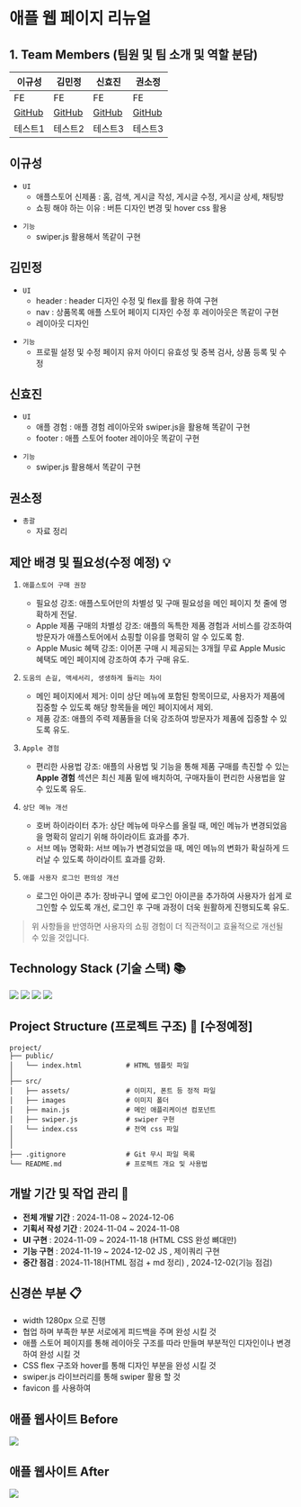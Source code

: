 # 애플 웹 페이지 리뉴얼


## 1. Team Members (팀원 및 팀 소개 및 역할 분담) 


|이규성|김민정|신효진|권소정|
|------|-----|------|------|
|FE|FE|FE|FE|
|[GitHub](https://github.com/2gyusung)|[GitHub](https://github.com/2gyusung)|[GitHub](https://github.com/2gyusung)|[GitHub](https://github.com/2gyusung)|
|테스트1|테스트2|테스트3|테스트3|

## 이규성

* `UI`
    - 애플스토어 신제품  : 홈, 검색, 게시글 작성, 게시글 수정, 게시글 상세, 채팅방
    - 쇼핑 해야 하는 이유 : 버튼 디자인 변경 및 hover css 활용 
- `기능`
    - swiper.js 활용해서 똑같이 구현
  

## 김민정
* `UI`
    -  header :  header 디자인 수정 및 flex를 활용 하여 구현 
    -  nav  : 상품목록 애플 스토어 페이지 디자인 수정 후 레이아웃은 똑같이 구현 
    -  레이아웃 디자인
- `기능`
    - 프로필 설정 및 수정 페이지 유저 아이디 유효성 및 중복 검사, 상품 등록 및 수정

## 신효진
* `UI`
    - 애플 경험  : 애플 경험  레이아웃와 swiper.js을 활용해 똑같이 구현
    - footer   : 애플 스토어 footer 레이아웃 똑같이 구현
- `기능`
    - swiper.js 활용해서 똑같이 구현

## 권소정
* `총괄`
  - 자료 정리 

##  제안 배경 및 필요성(수정 예정) 💡

1. `애플스토어 구매 권장`
   - 필요성 강조: 애플스토어만의 차별성 및 구매 필요성을 메인 페이지 첫 줄에 명확하게 전달.
   - Apple 제품 구매의 차별성 강조: 애플의 독특한 제품 경험과 서비스를 강조하여 방문자가 애플스토어에서 쇼핑할 이유를 명확히 알 수 있도록 함.
   - Apple Music 혜택 강조: 이어폰 구매 시 제공되는 3개월 무료 Apple Music 혜택도 메인 페이지에 강조하여 추가 구매 유도.

2. `도움의 손길, 액세서리, 생생하게 들리는 차이`
   - 메인 페이지에서 제거: 이미 상단 메뉴에 포함된 항목이므로, 사용자가 제품에 집중할 수 있도록 해당 항목들을 메인 페이지에서 제외.
   - 제품 강조: 애플의 주력 제품들을 더욱 강조하여 방문자가 제품에 집중할 수 있도록 유도.

3. `Apple 경험`
   - 편리한 사용법 강조: 애플의 사용법 및 기능을 통해 제품 구매를 촉진할 수 있는 __Apple 경험__ 섹션은 최신 제품 밑에 배치하여, 구매자들이 편리한 사용법을 알 수 있도록 유도.

4. `상단 메뉴 개선`
   - 호버 하이라이터 추가: 상단 메뉴에 마우스를 올릴 때, 메인 메뉴가 변경되었음을 명확히 알리기 위해 하이라이트 효과를 추가.
   - 서브 메뉴 명확화: 서브 메뉴가 변경되었을 때, 메인 메뉴의 변화가 확실하게 드러날 수 있도록 하이라이트 효과를 강화.

5. `애플 사용자 로그인 편의성 개선`
      - 로그인 아이콘 추가: 장바구니 옆에 로그인 아이콘을 추가하여 사용자가 쉽게 로그인할 수 있도록 개선, 로그인 후 구매 과정이 더욱 원활하게 진행되도록 유도.


  


> 위 사항들을 반영하면 사용자의 쇼핑 경험이 더 직관적이고 효율적으로 개선될 수 있을 것입니다.

##  Technology Stack (기술 스택) 📚

<img src="https://img.shields.io/badge/HTML5-E34F26?style=for-the-badge&logo=HTML5&logoColor=white">
<img src="https://img.shields.io/badge/CSS3-1572B6?style=for-the-badge&logo=CSS3&logoColor=white">
<img src="https://img.shields.io/badge/JavaScript-F7DF1E?style=for-the-badge&logo=JavaScript&logoColor=white">
  <img src="https://img.shields.io/badge/jquery-0769AD?style=for-the-badge&logo=jquery&logoColor=white">

##  Project Structure (프로젝트 구조) 📁 [수정예정]
```
project/
├── public/
│   └── index.html           # HTML 템플릿 파일
│   
├── src/
│   ├── assets/              # 이미지, 폰트 등 정적 파일
│   ├── images               # 이미지 폴더
│   ├── main.js              # 메인 애플리케이션 컴포넌트
│   ├── swiper.js            # swiper 구현
│   └── index.css            # 전역 css 파일
│        
│  
├── .gitignore               # Git 무시 파일 목록
└── README.md                # 프로젝트 개요 및 사용법
```

##  개발 기간 및 작업 관리 📆
- __전체 개발 기간__ : 2024-11-08 ~ 2024-12-06
- __기획서 작성 기간__ : 2024-11-04 ~ 2024-11-08
- __UI 구현__ : 2024-11-09 ~ 2024-11-18 (HTML CSS 완성 뼈대만) 
- __기능 구현__ : 2024-11-19 ~ 2024-12-02 JS , 제이쿼리 구현
- __중간 점검__ : 2024-11-18(HTML 점검 + md 정리) , 2024-12-02(기능 점검)


##  신경쓴 부분 📋
- width 1280px 으로 진행
- 협업 하며 부족한 부분 서로에게 피드백을 주며 완성 시킬 것
- 애플 스토어 페이지를 통해 레이아웃 구조를 따라 만들며 부분적인 디자인이나 변경 하여 
  완성 시킬 것
- CSS flex 구조와 hover를 통해 디자인 부분을 완성 시킬 것
- swiper.js 라이브러리를 통해 swiper 활용 할 것
- favicon 를 사용하여
  

## 애플 웹사이트 Before

<img src='./mdImg/제목 없음.png'>


## 애플 웹사이트 After
<img src='./mdImg/애플페이지.png'>

